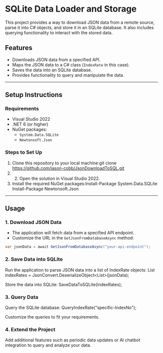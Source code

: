 # **SQLite Data Loader and Storage**

This project provides a way to download JSON data from a remote source, parse it into C# objects, and store it in an SQLite database. It also includes querying functionality to interact with the stored data.

## **Features**
- Downloads JSON data from a specified API.
- Maps the JSON data to a C# class (`IndexRate` in this case).
- Saves the data into an SQLite database.
- Provides functionality to query and manipulate the data.

---

## **Setup Instructions**

### **Requirements**
- Visual Studio 2022
- .NET 6 (or higher)
- NuGet packages:
  - `System.Data.SQLite`
  - `Newtonsoft.Json`

### **Steps to Set Up**
1. Clone this repository to your local machine:git clone https://github.com/jason-cobb/JsonDownloadToSQL.git
2. 2. Open the solution in Visual Studio 2022.
3. Install the required NuGet packages:Install-Package System.Data.SQLite Install-Package Newtonsoft.Json


---

## **Usage**

### **1. Download JSON Data**
- The application will fetch data from a specified API endpoint.
- Customize the URL in the `GetJsonFromDatabaseAsync` method:
```csharp
var jsonData = await GetJsonFromDatabaseAsync("your-api-endpoint");
```
### **2. Save Data into SQLite**
Run the application to parse JSON data into a list of IndexRate objects:
List<IndexRate> indexRates = JsonConvert.DeserializeObject<List<IndexRate>>(jsonData);

Store the data into SQLite:
SaveDataToSQLite(indexRates);

### **3. Query Data**
Query the SQLite database:
QueryIndexRate("specific-IndexNo");

Customize the queries to fit your requirements.

### **4. Extend the Project**
Add additional features such as periodic data updates or AI chatbot integration to query and analyze your data.
